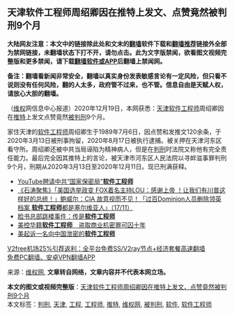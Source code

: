  <h2>天津软件工程师周绍卿因在推特上发文&#12289;点赞竟然被判刑9个月</h2> <p class="notice"><b>大陆网友注意：本文中的链接除此处和文末的<a href="https://github.com/bannedbook/fanqiang" >翻墙</a>软件下载和<a href="https://github.com/killgcd/justmysocks/blob/master/README.md">翻墙推荐</a>链接外全部为禁网链接，未翻墙状态下打不开，请勿点击。此为文字版禁闻，欲看图文视频完整版和更多禁闻，请下载<a href="https://github.com/bannedbook/fanqiang">翻墙软件或APP</a>后翻墙上禁闻网。</p><p>备注：翻墙看新闻非常安全，翻墙以真实身份发表敏感言论有一定风险，但只看不说则没有任何风险，翻的人太多，政府管不过来，也不管。信息自由是天赋人权，请放心大胆的翻墙。</b></p>  <div class="entry"> <p>&#65288;<span class='wp_keywordlink_affiliate'><a href="https://www.bannedbook.org/bnews/weiquan/" title="维权" target="_blank">维权</a></span>网信息中心报道&#65289;2020年12月19日&#65292;本网获悉&#65306;<a href="https://www.bannedbook.org/bnews/tag/%e5%a4%a9%e6%b4%a5/" class="st_tag internal_tag" rel="tag" title="标签 天津 下的日志">天津</a><a href="https://www.bannedbook.org/bnews/tag/%e8%bd%af%e4%bb%b6/" class="st_tag internal_tag" rel="tag" title="标签 软件 下的日志">软件</a><a href="https://www.bannedbook.org/bnews/tag/%e5%b7%a5%e7%a8%8b%e5%b8%88/" class="st_tag internal_tag" rel="tag" title="标签 工程师 下的日志">工程师</a>周绍卿因在<a href="https://www.bannedbook.org/bnews/tag/%e6%8e%a8%e7%89%b9/" class="st_tag internal_tag" rel="tag" title="标签 推特 下的日志">推特</a>上发文点赞竟然<a href="https://www.bannedbook.org/bnews/tag/%E8%A2%AB%E5%88%A4%E5%88%91/" class="st_tag internal_tag" rel="tag" title="标签 被判刑 下的日志">被判刑</a>9个月&#12290;&nbsp;</p> <p>家住天津的<a href="https://www.bannedbook.org/bnews/tag/%E8%BD%AF%E4%BB%B6%E5%B7%A5%E7%A8%8B%E5%B8%88/" class="st_tag internal_tag" rel="tag" title="标签 软件工程师 下的日志">软件工程师</a>周绍卿生于1989年7月6日&#65292;因点赞和发推文120余条&#65292;于2020年3月13日被刑事拘留&#65292;2020年8月17日被执行逮捕&#12290;被关押在天津河东区看守所&#12290;周绍卿还被中共当局诬陷为精神病人&#65292;但是在<a href="https://www.bannedbook.org/bnews/tag/%E5%88%A4%E5%88%91/" class="st_tag internal_tag" rel="tag" title="标签 判刑 下的日志">判刑</a>时法院又称他有完全责任能力&#12290;最后完全因其推特上的言论&#65292;被天津市河东区人民法院以寻衅滋事罪判刑9个月&#65292;刑期从2020年3月13日至2020年12月11日&#12290;现已刑满获释&#12290;</p>  <p></p> <ul class='op-related-articles' title='相关阅读'> <li><a href='https://www.bannedbook.org/bnews/cbnews/20201211/1445997.html' target='_blank'>YouTube聘请中共“国家保密局”<b>软件工程师</b></a></li> <li><a href='https://www.bannedbook.org/bnews/bannedvideo/20201118/1432602.html' target='_blank'>《石涛聚焦》「美国选举政变 FOX着名主持LOU：感谢上帝 ！让我们有川普这样好的总统！」鲍威尔：CIA 故意视而不见！「过百Dominion人员删除领英档案 <b>软件工程师</b>都是塞尔维亚人」（17/11）</a></li> <li><a href='https://www.bannedbook.org/bnews/cnnews/20190921/1194316.html' target='_blank'>脸书总部跳楼事件：传是<b>软件工程师</b></a></li> <li><a href='https://www.bannedbook.org/bnews/headline/20190712/1157238.html' target='_blank'>美控华籍<b>软件工程师</b>　盗取商业机密罪可囚十年</a></li> <li><a href='https://www.bannedbook.org/bnews/headline/20190712/1156776.html' target='_blank'>美起诉一名向中国泄密的<b>软件工程师</b></a></li> </ul> <p class="texttj"> <a href="https://github.com/bannedbook/fanqiang/wiki/V2ray%E6%9C%BA%E5%9C%BA" target="_blank">V2free机场25%引荐返利：全平台免费SS/V2ray节点+经济套餐高速翻墙</a><br/> <a href="https://github.com/bannedbook/fanqiang/wiki/%E7%A6%81%E9%97%BB%E7%BD%91%E5%AE%89%E5%8D%93%E7%BF%BB%E5%A2%99%E6%96%B0%E9%97%BBAPP" target="_blank">免费PC翻墙、安卓VPN翻墙APP</a></p><p>来源：<a href="https://www.bannedbook.org/bnews/tag/%e7%bb%b4%e6%9d%83%e7%bd%91/" class="st_tag internal_tag" rel="tag" title="标签 维权网 下的日志">维权网</a>, <strong>文章转自网络，文章内容并不代表本网立场。</strong></p> <a name='sharetosocial'></a>       <div><b>本文的图文或视频完整版</b>：<a href='https://www.bannedbook.org/bnews/weiquan/20201219/1451178.html'>天津软件工程师周绍卿因在推特上发文&#12289;点赞竟然被判刑9个月</a></div>  </div><!--END ENTRY--> <div class="postfooter"> <div>本文标签：<a href="https://www.bannedbook.org/bnews/tag/%E5%88%A4%E5%88%91/" rel="tag">判刑</a>, <a href="https://www.bannedbook.org/bnews/tag/%e5%a4%a9%e6%b4%a5/" rel="tag">天津</a>, <a href="https://www.bannedbook.org/bnews/tag/%E5%B7%A5%E7%A8%8B/" rel="tag">工程</a>, <a href="https://www.bannedbook.org/bnews/tag/%e5%b7%a5%e7%a8%8b%e5%b8%88/" rel="tag">工程师</a>, <a href="https://www.bannedbook.org/bnews/tag/%e6%8e%a8%e7%89%b9/" rel="tag">推特</a>, <a href="https://www.bannedbook.org/bnews/tag/%e7%bb%b4%e6%9d%83%e7%bd%91/" rel="tag">维权网</a>, <a href="https://www.bannedbook.org/bnews/tag/%E8%A2%AB%E5%88%A4%E5%88%91/" rel="tag">被判刑</a>, <a href="https://www.bannedbook.org/bnews/tag/%e8%bd%af%e4%bb%b6/" rel="tag">软件</a>, <a href="https://www.bannedbook.org/bnews/tag/%E8%BD%AF%E4%BB%B6%E5%B7%A5%E7%A8%8B%E5%B8%88/" rel="tag">软件工程师</a></div>  </div><!--END POSTFOOTER--> 